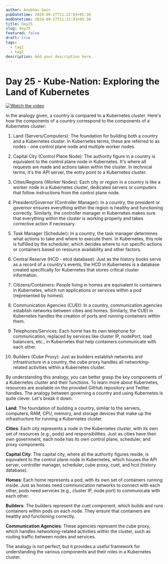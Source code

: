 ```yaml
---
author: Anubhav Gain
pubDatetime: 2024-09-27T21:22:03+05:30
modDatetime: 2024-09-27T21:22:03+05:30
title: Day25
slug: day25
featured: false
draft: true
tags:
  - tag1
  - tag2
description: Add your description here.
---
```


# Day 25 - Kube-Nation: Exploring the Land of Kubernetes

[![Watch the video](/thumbnails/day25.png)](https://www.youtube.com/watch?v=j3_917pmK_c)

In the analogy given, a country is compared to a Kubernetes cluster. Here's how the components of a country correspond to the components of a Kubernetes cluster:

1. Land (Servers/Computers): The foundation for building both a country and a Kubernetes cluster. In Kubernetes terms, these are referred to as nodes - one control plane node and multiple worker nodes.

2. Capital City (Control Plane Node): The authority figure in a country is equivalent to the control plane node in Kubernetes. It's where all requests are made and actions taken within the cluster. In technical terms, it's the API server, the entry point to a Kubernetes cluster.

3. Cities/Regions (Worker Nodes): Each city or region in a country is like a worker node in a Kubernetes cluster, dedicated servers or computers that follow instructions from the control plane node.

4. President/Governor (Controller Manager): In a country, the president or governor ensures everything within the region is healthy and functioning correctly. Similarly, the controller manager in Kubernetes makes sure that everything within the cluster is working properly and takes corrective action if necessary.

5. Task Manager (Scheduler): In a country, the task manager determines what actions to take and where to execute them. In Kubernetes, this role is fulfilled by the scheduler, which decides where to run specific actions or containers based on resource availability and other factors.

6. Central Reserve (HCD - etcd database): Just as the history books serve as a record of a country's events, the HCD in Kubernetes is a database created specifically for Kubernetes that stores critical cluster information.

7. Citizens/Containers: People living in homes are equivalent to containers in Kubernetes, which run applications or services within a pod (represented by homes).

8. Communication Agencies (CUEt): In a country, communication agencies establish networks between cities and homes. Similarly, the CUEt in Kubernetes handles the creation of ports and running containers within them.

9. Telephones/Services: Each home has its own telephone for communication, replaced by services like cluster IP, nodePort, load balancers, etc., in Kubernetes that help containers communicate with each other.

10. Builders (Cube Proxy): Just as builders establish networks and infrastructure in a country, the cube proxy handles all networking-related activities within a Kubernetes cluster.

By understanding this analogy, you can better grasp the key components of a Kubernetes cluster and their functions. To learn more about Kubernetes, resources are available on the provided GitHub repository and Twitter handles.
The analogy between governing a country and using Kubernetes is quite clever. Let's break it down:

**Land**: The foundation of building a country, similar to the servers, computers, RAM, CPU, memory, and storage devices that make up the infrastructure for running a Kubernetes cluster.

**Cities**: Each city represents a node in the Kubernetes cluster, with its own set of resources (e.g., pods) and responsibilities. Just as cities have their own government, each node has its own control plane, scheduler, and proxy components.

**Capital City**: The capital city, where all the authority figures reside, is equivalent to the control plane node in Kubernetes, which houses the API server, controller manager, scheduler, cube proxy, cuet, and hcd (history database).

**Homes**: Each home represents a pod, with its own set of containers running inside. Just as homes need communication networks to connect with each other, pods need services (e.g., cluster IP, node port) to communicate with each other.

**Builders**: The builders represent the cuet component, which builds and runs containers within pods on each node. They ensure that containers are healthy and functioning correctly.

**Communication Agencies**: These agencies represent the cube proxy, which handles networking-related activities within the cluster, such as routing traffic between nodes and services.

The analogy is not perfect, but it provides a useful framework for understanding the various components and their roles in a Kubernetes cluster.
